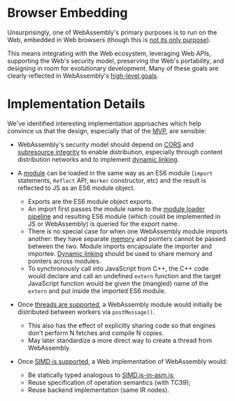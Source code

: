 # Browser Embedding

Unsurprisingly, one of WebAssembly's primary purposes is to run on the Web,
embedded in Web browsers (though this is [not its only purpose](NonWeb.md)).

This means integrating with the Web ecosystem, leveraging Web APIs, supporting
the Web's security model, preserving the Web's portability, and designing in
room for evolutionary development. Many of these goals are clearly
reflected in WebAssembly's [high-level goals](HighLevelGoals.md).

# Implementation Details

We've identified interesting implementation approaches which help convince us
that the design, especially that of the [MVP](MVP.md), are sensible:

* WebAssembly's security model should depend on [CORS][] and
  [subresource integrity][] to enable distribution, especially through content
  distribution networks and to implement
  [dynamic linking](FutureFeatures.md#dynamic-linking).
* A [module](MVP.md#modules) can be loaded in the same way as an ES6 module
  (`import` statements, `Reflect` API, `Worker` constructor, etc) and the result
  is reflected to JS as an ES6 module object.
  - Exports are the ES6 module object exports.
  - An import first passes the module name to the [module loader pipeline][] and
    resulting ES6 module (which could be implemented in JS or WebAssembly) is
    queried for the export name.
  - There is no special case for when one WebAssembly module imports another:
    they have separate [memory](MVP.md#linear-memory) and pointers cannot be passed
    between the two. Module imports encapsulate the importer and
    importee. [Dynamic linking](FutureFeatures.md#dynamic-linking) should be
    used to share memory and pointers across modules.
  - To synchronously call into JavaScript from C++, the C++ code would declare
    and call an undefined `extern` function and the target JavaScript function
    would be given the (mangled) name of the `extern` and put inside the
    imported ES6 module.
* Once [threads are supported](PostMVP.md#threads), a WebAssembly module would
  initially be distributed between workers via `postMessage()`.
  - This also has the effect of explicitly sharing code so that engines don't
    perform N fetches and compile N copies.
  - May later standardize a more direct way to create a thread from WebAssembly.
* Once [SIMD is supported](PostMVP.md#fixed-width-simd), a Web implementation of
  WebAssembly would:
  - Be statically typed analogous to [SIMD.js-in-asm.js][];
  - Reuse specification of operation semantics (with TC39);
  - Reuse backend implementation (same IR nodes).

  [CORS]: https://www.w3.org/TR/cors/
  [subresource integrity]: https://www.w3.org/TR/SRI/
  [module loader pipeline]: https://whatwg.github.io/loader
  [SIMD.js-in-asm.js]: http://discourse.specifiction.org/t/request-for-comments-simd-js-in-asm-js
  
